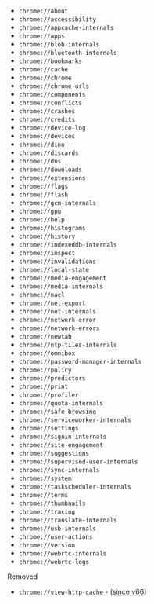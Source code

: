 * `chrome://about`
* `chrome://accessibility`
* `chrome://appcache-internals`
* `chrome://apps`
* `chrome://blob-internals`
* `chrome://bluetooth-internals`
* `chrome://bookmarks`
* `chrome://cache`
* `chrome://chrome`
* `chrome://chrome-urls`
* `chrome://components`
* `chrome://conflicts`
* `chrome://crashes`
* `chrome://credits`
* `chrome://device-log`
* `chrome://devices`
* `chrome://dino`
* `chrome://discards`
* `chrome://dns`
* `chrome://downloads`
* `chrome://extensions`
* `chrome://flags`
* `chrome://flash`
* `chrome://gcm-internals`
* `chrome://gpu`
* `chrome://help`
* `chrome://histograms`
* `chrome://history`
* `chrome://indexeddb-internals`
* `chrome://inspect`
* `chrome://invalidations`
* `chrome://local-state`
* `chrome://media-engagement`
* `chrome://media-internals`
* `chrome://nacl`
* `chrome://net-export`
* `chrome://net-internals`
* `chrome://network-error`
* `chrome://network-errors`
* `chrome://newtab`
* `chrome://ntp-tiles-internals`
* `chrome://omnibox`
* `chrome://password-manager-internals`
* `chrome://policy`
* `chrome://predictors`
* `chrome://print`
* `chrome://profiler`
* `chrome://quota-internals`
* `chrome://safe-browsing`
* `chrome://serviceworker-internals`
* `chrome://settings`
* `chrome://signin-internals`
* `chrome://site-engagement`
* `chrome://suggestions`
* `chrome://supervised-user-internals`
* `chrome://sync-internals`
* `chrome://system`
* `chrome://taskscheduler-internals`
* `chrome://terms`
* `chrome://thumbnails`
* `chrome://tracing`
* `chrome://translate-internals`
* `chrome://usb-internals`
* `chrome://user-actions`
* `chrome://version`
* `chrome://webrtc-internals`
* `chrome://webrtc-logs`


Removed
* `chrome://view-http-cache` - ([since v66](https://chromium.googlesource.com/chromium/src.git/+/6ebc11f6f6d112e4cca5251d4c0203e18cd79adc))